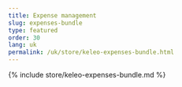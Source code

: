 ```yaml
---
title: Expense management
slug: expenses-bundle
type: featured
order: 30
lang: uk
permalink: /uk/store/keleo-expenses-bundle.html
---
```


{% include store/keleo-expenses-bundle.md %}
